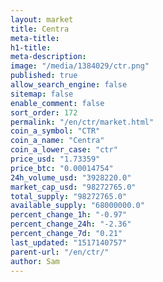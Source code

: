 ```yaml
---
layout: market
title: Centra
meta-title: 
h1-title: 
meta-description: 
image: "/media/1384029/ctr.png"
published: true
allow_search_engine: false
sitemap: false
enable_comment: false
sort_order: 172
permalink: "/en/ctr/market.html"
coin_a_symbol: "CTR"
coin_a_name: "Centra"
coin_a_lower_case: "ctr"
price_usd: "1.73359"
price_btc: "0.00014754"
24h_volume_usd: "3928220.0"
market_cap_usd: "98272765.0"
total_supply: "98272765.0"
available_supply: "68000000.0"
percent_change_1h: "-0.97"
percent_change_24h: "-2.36"
percent_change_7d: "0.21"
last_updated: "1517140757"
parent-url: "/en/ctr/"
author: Sam
---
```


